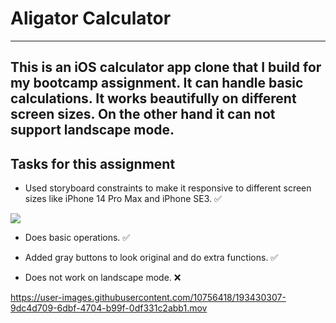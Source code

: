 # Aligator Calculator
---


This is an iOS calculator app clone that I build for my bootcamp assignment. It can handle basic calculations. It works beautifully on different screen sizes. On the other hand it can not support landscape mode. 
---

## Tasks for this assignment 

- Used storyboard constraints to make it responsive to different screen sizes like iPhone 14 Pro Max and iPhone SE3. ✅

![](https://user-images.githubusercontent.com/10756418/193430299-45e08b75-1dd3-43db-a58b-605501168a2d.png)


- Does basic operations. ✅

- Added gray buttons to look original and do extra functions. ✅

- Does not work on landscape mode. ❌



https://user-images.githubusercontent.com/10756418/193430307-9dc4d709-6dbf-4704-b99f-0df331c2abb1.mov





